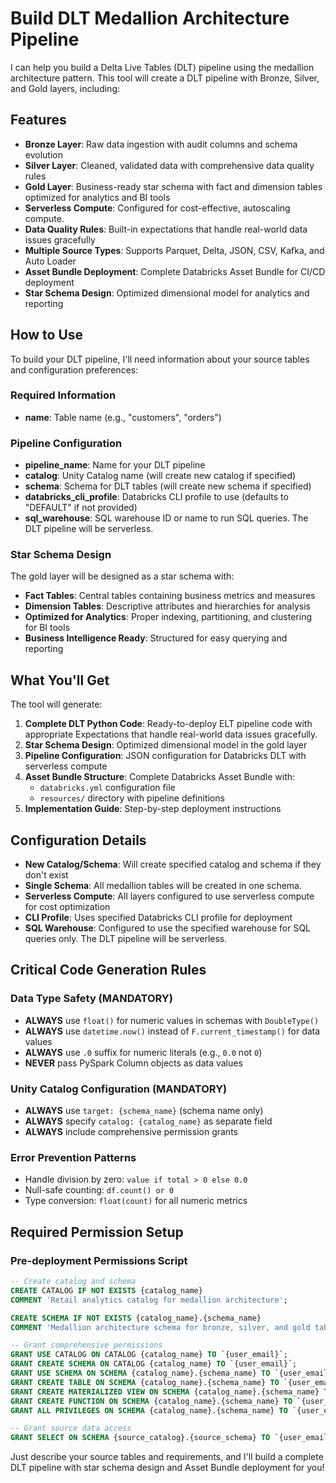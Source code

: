 # Build DLT Medallion Architecture Pipeline

I can help you build a Delta Live Tables (DLT) pipeline using the medallion architecture pattern. This tool will create a DLT pipeline with Bronze, Silver, and Gold layers, including:

## Features
- **Bronze Layer**: Raw data ingestion with audit columns and schema evolution
- **Silver Layer**: Cleaned, validated data with comprehensive data quality rules
- **Gold Layer**: Business-ready star schema with fact and dimension tables optimized for analytics and BI tools
- **Serverless Compute**: Configured for cost-effective, autoscaling compute.
- **Data Quality Rules**: Built-in expectations that handle real-world data issues gracefully
- **Multiple Source Types**: Supports Parquet, Delta, JSON, CSV, Kafka, and Auto Loader
- **Asset Bundle Deployment**: Complete Databricks Asset Bundle for CI/CD deployment
- **Star Schema Design**: Optimized dimensional model for analytics and reporting

## How to Use

To build your DLT pipeline, I'll need information about your source tables and configuration preferences:

### Required Information
- **name**: Table name (e.g., "customers", "orders")

### Pipeline Configuration
- **pipeline_name**: Name for your DLT pipeline
- **catalog**: Unity Catalog name (will create new catalog if specified)
- **schema**: Schema for DLT tables (will create new schema if specified)
- **databricks_cli_profile**: Databricks CLI profile to use (defaults to "DEFAULT" if not provided)
- **sql_warehouse**: SQL warehouse ID or name to run SQL queries.  The DLT pipeline will be serverless.


### Star Schema Design
The gold layer will be designed as a star schema with:
- **Fact Tables**: Central tables containing business metrics and measures
- **Dimension Tables**: Descriptive attributes and hierarchies for analysis
- **Optimized for Analytics**: Proper indexing, partitioning, and clustering for BI tools
- **Business Intelligence Ready**: Structured for easy querying and reporting

## What You'll Get

The tool will generate:

1. **Complete DLT Python Code**: Ready-to-deploy ELT pipeline code with appropriate Expectations that handle real-world data issues gracefully.
2. **Star Schema Design**: Optimized dimensional model in the gold layer
3. **Pipeline Configuration**: JSON configuration for Databricks DLT with serverless compute
6. **Asset Bundle Structure**: Complete Databricks Asset Bundle with:
   - `databricks.yml` configuration file
   - `resources/` directory with pipeline definitions
7. **Implementation Guide**: Step-by-step deployment instructions


## Configuration Details

- **New Catalog/Schema**: Will create specified catalog and schema if they don't exist
- **Single Schema**: All medallion tables will be created in one schema.
- **Serverless Compute**: All layers configured to use serverless compute for cost optimization
- **CLI Profile**: Uses specified Databricks CLI profile for deployment
- **SQL Warehouse**: Configured to use the specified warehouse for SQL queries only. The DLT pipeline will be serverless.

## Critical Code Generation Rules

### Data Type Safety (MANDATORY)
- **ALWAYS** use `float()` for numeric values in schemas with `DoubleType()`
- **ALWAYS** use `datetime.now()` instead of `F.current_timestamp()` for data values
- **ALWAYS** use `.0` suffix for numeric literals (e.g., `0.0` not `0`)
- **NEVER** pass PySpark Column objects as data values

### Unity Catalog Configuration (MANDATORY)
- **ALWAYS** use `target: {schema_name}` (schema name only)
- **ALWAYS** specify `catalog: {catalog_name}` as separate field
- **ALWAYS** include comprehensive permission grants

### Error Prevention Patterns
- Handle division by zero: `value if total > 0 else 0.0`
- Null-safe counting: `df.count() or 0`
- Type conversion: `float(count)` for all numeric metrics

## Required Permission Setup

### Pre-deployment Permissions Script
```sql
-- Create catalog and schema
CREATE CATALOG IF NOT EXISTS {catalog_name} 
COMMENT 'Retail analytics catalog for medallion architecture';

CREATE SCHEMA IF NOT EXISTS {catalog_name}.{schema_name} 
COMMENT 'Medallion architecture schema for bronze, silver, and gold tables';

-- Grant comprehensive permissions
GRANT USE CATALOG ON CATALOG {catalog_name} TO `{user_email}`;
GRANT CREATE SCHEMA ON CATALOG {catalog_name} TO `{user_email}`;
GRANT USE SCHEMA ON SCHEMA {catalog_name}.{schema_name} TO `{user_email}`;
GRANT CREATE TABLE ON SCHEMA {catalog_name}.{schema_name} TO `{user_email}`;
GRANT CREATE MATERIALIZED VIEW ON SCHEMA {catalog_name}.{schema_name} TO `{user_email}`;
GRANT CREATE FUNCTION ON SCHEMA {catalog_name}.{schema_name} TO `{user_email}`;
GRANT ALL PRIVILEGES ON SCHEMA {catalog_name}.{schema_name} TO `{user_email}`;

-- Grant source data access
GRANT SELECT ON SCHEMA {source_catalog}.{source_schema} TO `{user_email}`;
```


Just describe your source tables and requirements, and I'll build a complete DLT pipeline with star schema design and Asset Bundle deployment for you!